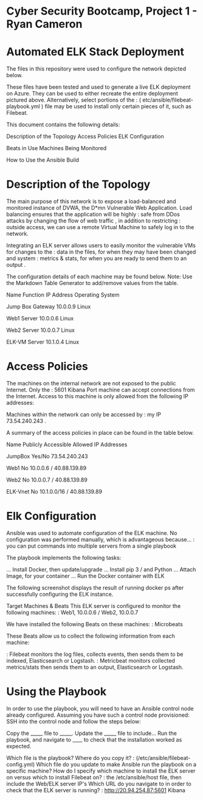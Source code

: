 # Cyber Security Bootcamp, Project 1 - Ryan Cameron

# Automated ELK Stack Deployment
The files in this repository were used to configure the network depicted below.

These files have been tested and used to generate a live ELK deployment on Azure. They can be used to either recreate the entire deployment pictured above. Alternatively, select portions of the : ( etc/ansible/filebeat-playbook.yml )  file may be used to install only certain pieces of it, such as Filebeat.


This document contains the following details:

Description of the Topology
Access Policies
ELK Configuration

Beats in Use
Machines Being Monitored


How to Use the Ansible Build


# Description of the Topology
The main purpose of this network is to expose a load-balanced and monitored instance of DVWA, the D*mn Vulnerable Web Application.
Load balancing ensures that the application will be highly :  safe from DDos attacks by changing the flow of web traffic  , in addition to restricting :  outside access, we can use a remote Virtual Machine to safely log in  to the network.


Integrating an ELK server allows users to easily monitor the vulnerable VMs for changes to the : data in the files, for when they may have been changed and system :  metrics & stats, for when you are ready to send them to an output .


The configuration details of each machine may be found below.
Note: Use the Markdown Table Generator to add/remove values from the table.



Name
Function
IP Address
Operating System




Jump Box
Gateway
10.0.0.9
Linux


Web1
Server
10.0.0.6
Linux





Web2
Server
10.0.0.7
Linux





ELK-VM
Server
10.1.0.4
Linux







# Access Policies
The machines on the internal network are not exposed to the public Internet.
Only the :  5601 Kibana Port  machine can accept connections from the Internet. Access to this machine is only allowed from the following IP addresses:


Machines within the network can only be accessed by :  my IP 73.54.240.243  .


A summary of the access policies in place can be found in the table below.



Name
Publicly Accessible
Allowed IP Addresses




JumpBox
Yes/No
73.54.240.243






Web1
No
10.0.0.6 / 40.88.139.89





Web2
No
10.0.0.7 / 40.88.139.89





ELK-Vnet
No
10.1.0.0/16  /  40.88.139.89

# Elk Configuration
Ansible was used to automate configuration of the ELK machine. No configuration was performed manually, which is advantageous because...
:  you can put commands into multiple servers from a single playbook 

The playbook implements the following tasks:

... Install Docker, then update/upgrade
... Install pip 3 / and Python
... Attach Image, for your container
... Run the Docker container with ELK

The following screenshot displays the result of running docker ps after successfully configuring the ELK instance.


Target Machines & Beats
This ELK server is configured to monitor the following machines:
:  Web1, 10.0.0.6 / Web2, 10.0.0.7 

We have installed the following Beats on these machines:
:  Microbeats 


These Beats allow us to collect the following information from each machine:

:  Filebeat monitors the log files, collects events, then sends them to be indexed, Elasticsearch or Logstash. 
:  Metricbeat monitors collected metrics/stats then sends them to an output, Elasticsearch or Logstash. 


# Using the Playbook
In order to use the playbook, you will need to have an Ansible control node already configured. Assuming you have such a control node provisioned:
SSH into the control node and follow the steps below:

Copy the _____ file to _____.
Update the _____ file to include...
Run the playbook, and navigate to ____ to check that the installation worked as expected.


Which file is the playbook? Where do you copy it? 
:  (/etc/ansible/filebeat-config.yml)
Which file do you update to make Ansible run the playbook on a specific machine? How do I specify which machine to install the ELK server on versus which to install Filebeat on?
: the /etc/ansible/host file,  then include the Web/ELK server IP's 
Which URL do you navigate to in order to check that the ELK server is running?
: http://20.94.254.87:5601 Kibana
